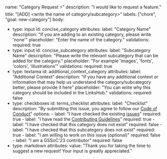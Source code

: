 name: "Category Request ⚡"
description: "I would like to request a feature."
title: "[ADD] <write the name of category/subcategory>"
labels: ["chore", "goal: new-category"]
body:
  - type: input
    id: concise_category
    attributes:
      label: "Category Name"
      description: "If you are adding to an existing category, please write 'none'"
      placeholder: "Enter the name of the category."
    validations:
      required: true
  - type: input
    id: concise_subcategory
    attributes:
      label: "Subcategory Name"
      description: "Please write the relevant subcategory that can be added for the category."
      placeholder: "For example 'images', 'fonts', 'colors', 'illustrations'"
    validations:
      required: true
  - type: textarea
    id: additional_context_category
    attributes:
      label: "Additional Context"
      description: "If you have any additional context or information that may help us understand the category/subcategory better, please provide it here"
      placeholder: "You can write why this category should be included in the LinksHub."
    validations:
      required: false
  - type: checkboxes
    id: terms_checklist
    attributes:
      label: "Checklist"
      description: "By submitting this issue, you agree to follow our [Code of Conduct](https://github.com/rupali-codes/LinksHub/blob/main/CODE_OF_CONDUCT.md)"
      options:
        - label: "I have checked the existing [issues](https://github.com/rupali-codes/LinksHub/issues?q=is%3Aissue+)"
          required: true
        - label: "I have read the [Contributing Guidelines](https://github.com/rupali-codes/LinksHub/blob/main/CONTRIBUTING.md)"
          required: true
        - label: "I have checked that this category does not exist"
          required: false
        - label: "I have checked that this subcategory does not exist"
          required: true
        - label: "I am willing to work on this issue (optional)"
          required: false
        - label: "I am a GSSoC'23 contributor"
          required: false
  - type: markdown
    attributes:
      value: "Thank you for taking the time to suggest a new request! Your input is greatly appreciated."
